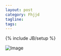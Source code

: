 ```yaml
---
layout: post
category: Fhjjd
tagline: 
tags: 
---
```

{% include JB/setup %}



 ![Image](http://lejo.gs/_images/1437682f91f77ded_Fhjjd_0.jpg)
